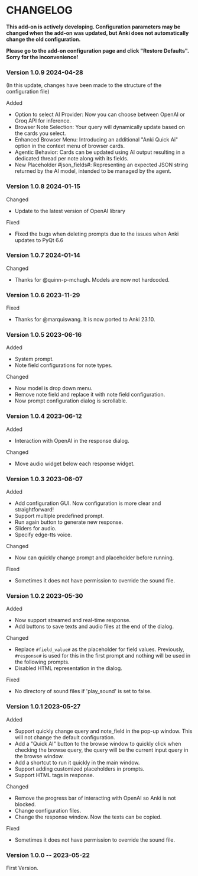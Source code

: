 # CHANGELOG

**This add-on is actively developing. Configuration parameters may be changed when the add-on was updated, but Anki does not automatically change the old configuration.**

**Please go to the add-on configuration page and click "Restore Defaults". Sorry for the inconvenience!**

### Version **1.0.9** 2024-04-28

(In this update, changes have been made to the structure of the configuration file)

Added

* Option to select AI Provider: Now you can choose between OpenAI or Groq API for inference.
* Browser Note Selection: Your query will dynamically update based on the cards you select.
* Enhanced Browser Menu: Introducing an additional "Anki Quick Ai" option in the context menu of browser cards.
* Agentic Behavior: Cards can be updated using AI output resulting in a dedicated thread per note along with its fields.
* New Placeholder #json_fields#: Representing an expected JSON string returned by the AI model, intended to be managed by the agent.

### Version **1.0.8** 2024-01-15

Changed

* Update to the latest version of OpenAI library

Fixed

* Fixed the bugs when deleting prompts due to the issues when Anki updates to PyQt 6.6

### Version **1.0.7** 2024-01-14

Changed

* Thanks for @quinn-p-mchugh. Models are now not hardcoded.

### Version **1.0.6** 2023-11-29

Fixed

* Thanks for @marquiswang. It is now ported to Anki 23.10.


### Version **1.0.5** 2023-06-16

Added

* System prompt.
* Note field configurations for note types.

Changed

* Now model is drop down menu.
* Remove note field and replace it with note field configuration.
* Now prompt configuration dialog is scrollable.

### Version **1.0.4** 2023-06-12

Added

* Interaction with OpenAI in the response dialog.

Changed

* Move audio widget below each response widget.

### Version **1.0.3** 2023-06-07

Added

* Add configuration GUI. Now configuration is more clear and straightforward!
* Support multiple predefined prompt.
* Run again button to generate new response.
* Sliders for audio.
* Specify edge-tts voice.

Changed

* Now can quickly change prompt and placeholder before running.

Fixed

* Sometimes it does not have permission to override the sound file.


### Version **1.0.2** 2023-05-30
 
Added

* Now support streamed and real-time response.
* Add buttons to save texts and audio files at the end of the dialog.

Changed

* Replace `#field_value#` as the placeholder for field values. Previously, `#response#` is used for this in the first prompt and nothing will be used in the following prompts.
* Disabled HTML representation in the dialog.

Fixed

* No directory of sound files if 'play_sound' is set to false.

### Version **1.0.1** 2023-05-27

Added

* Support quickly change query and note_field in the pop-up window. This will not change the default configuration.
* Add a "Quick AI" button to the browse window to quickly click when checking the browse query, the query will be the current input query in the browse window.
* Add a shortcut to run it quickly in the main window.
* Support adding customized placeholders in prompts.
* Support HTML tags in response.

Changed

* Remove the progress bar of interacting with OpenAI so Anki is not blocked.
* Change configuration files.
* Change the response window. Now the texts can be copied.

Fixed

* Sometimes it does not have permission to override the sound file.

### Version **1.0.0** -- 2023-05-22

First Version.